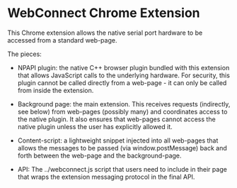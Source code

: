 WebConnect Chrome Extension
===========================

This Chrome extension allows the native serial port hardware to be accessed from a standard
web-page.

The pieces:

*   NPAPI plugin: the native C++ browser plugin bundled with this extension
    that allows JavaScript calls to the underlying hardware. For security, this
    plugin cannot be called directly from a web-page - it can only be called from
    inside the extension.

*   Background page: the main extension. This receives requests (indirectly, see below)
    from web-pages (possibly many) and coordinates access to the native plugin. It also
    ensures that web-pages cannot access the native plugin unless the user has explicitly
    allowed it.

*   Content-script: a lightweight snippet injected into all web-pages that allows the
    messages to be passed (via window.postMessage) back and forth between the web-page
    and the background-page.

*   API: The ../webconnect.js script that users need to include in their page that
    wraps the extension messaging protocol in the final API.
